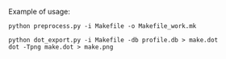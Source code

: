 
Example of usage:

    python preprocess.py -i Makefile -o Makefile_work.mk

    python dot_export.py -i Makefile -db profile.db > make.dot
    dot -Tpng make.dot > make.png